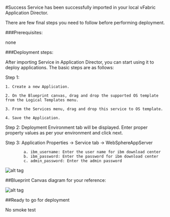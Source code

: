 #Success
Service has been successfully imported in your local vFabric Application Director. 

There are few final steps you need to follow before performing deployment.

###Prerequisites:

none

###Deployment steps:

After importing Service in Application Director, you can start using it to deploy applications. The basic steps are as follows:

Step 1:

	1. Create a new Application.
	 
    2. On the Blueprint canvas, drag and drop the supported OS template from the Logical Templates menu.

    3. From the Services menu, drag and drop this service to OS template.

    4. Save the Application.
    
Step 2: Deployment Environment tab will be displayed. Enter proper property values as per your environment and click next.

Step 3: Application Properties -> Service tab -> WebSphereAppServer

			a. ibm_username: Enter the user name for ibm download center 
			b. ibm_password: Enter the password for ibm download center
			c. admin_password: Enter the admin password
   
![alt tag](https://raw.github.com/vmware-applicationdirector/solutions-import-beta/IBM-Websphere-App-Server-8_0-Non-Clustered-Service-50/IBM-Websphere-Application-Server-8.0-Non-Clustered-Service-properties.png)

##Blueprint Canvas diagram for your reference: 

![alt tag](https://raw.github.com/vmware-applicationdirector/solutions-import-beta/IBM-Websphere-App-Server-8_0-Non-Clustered-Service-50/IBM-Websphere-Application-Server-8.0-Non-Clustered-Service-Canvas.png)

##Ready to go for deployment


No smoke test




 








